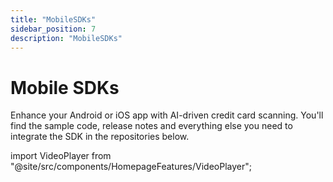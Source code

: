 ```yaml
---
title: "MobileSDKs"
sidebar_position: 7
description: "MobileSDKs"
---
```

# Mobile SDKs

Enhance your Android or iOS app with AI-driven credit card scanning. You'll find the sample code, release notes and everything else you need to integrate the SDK in the repositories below.

import VideoPlayer from "@site/src/components/HomepageFeatures/VideoPlayer";

<VideoPlayer />